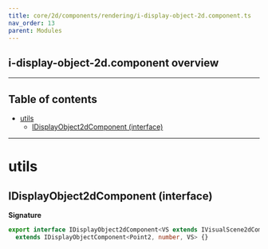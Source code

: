 ```yaml
---
title: core/2d/components/rendering/i-display-object-2d.component.ts
nav_order: 13
parent: Modules
---
```


## i-display-object-2d.component overview

---

<h2 class="text-delta">Table of contents</h2>

- [utils](#utils)
  - [IDisplayObject2dComponent (interface)](#idisplayobject2dcomponent-interface)

---

# utils

## IDisplayObject2dComponent (interface)

**Signature**

```ts
export interface IDisplayObject2dComponent<VS extends IVisualScene2dComponent = IVisualScene2dComponent>
  extends IDisplayObjectComponent<Point2, number, VS> {}
```
